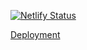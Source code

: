 [![Netlify Status](https://api.netlify.com/api/v1/badges/5fe68d6a-9fc6-4321-badb-96c5284f124d/deploy-status)](https://app.netlify.com/sites/porfoliogg/deploys)

[Deployment](https://porfoliogg.netlify.app)
